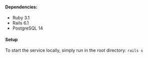 #### Dependencies:
- Ruby 3.1
- Rails 6.1
- PostgreSQL 14

#### Setup
To start the service locally, simply run in the root directory:
`rails s`
